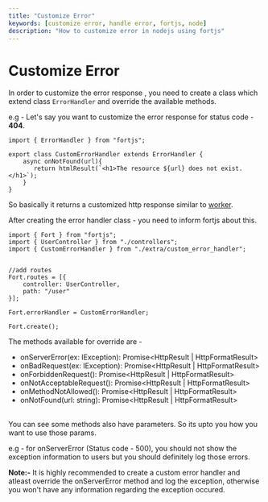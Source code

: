 ```yaml
---
title: "Customize Error"
keywords: [customize error, handle error, fortjs, node]
description: "How to customize error in nodejs using fortjs"
---
```


# Customize Error

In order to customize the error response , you need to create a class which extend class `ErrorHandler` and override the available methods.

e.g - Let's say you want to customize the error response for status code - **404**.

```
import { ErrorHandler } from "fortjs";

export class CustomErrorHandler extends ErrorHandler {
    async onNotFound(url){
       return htmlResult(`<h1>The resource ${url} does not exist.</h1>`);
    }
}
```

So basically it returns a customized http response similar to [worker](../worker.md).

After creating the error handler class - you need to inform fortjs about this.

```
import { Fort } from "fortjs";
import { UserController } from "./controllers";
import { CustomErrorHandler } from "./extra/custom_error_handler";


//add routes
Fort.routes = [{
    controller: UserController,
    path: "/user"
}];

Fort.errorHandler = CustomErrorHandler;    

Fort.create();
```

The methods available for override are - 

* onServerError(ex: IException): Promise&lt;HttpResult | HttpFormatResult&gt;
* onBadRequest(ex: IException): Promise&lt;HttpResult | HttpFormatResult&gt;
* onForbiddenRequest(): Promise&lt;HttpResult | HttpFormatResult&gt;
* onNotAcceptableRequest(): Promise&lt;HttpResult | HttpFormatResult&gt;
* onMethodNotAllowed(): Promise&lt;HttpResult | HttpFormatResult&gt;
* onNotFound(url: string): Promise&lt;HttpResult | HttpFormatResult&gt;
  
<br/>
You can see some methods also have parameters. So its upto you how you want to use those params.

e.g - for onServerError (Status code - 500), you should not show the exception information to users but you should definitely log those errors.

**Note:-** It is highly recommended to create a custom error handler and atleast override the onServerError method and log the exception, otherwise you won't have any information regarding the exception occured.

